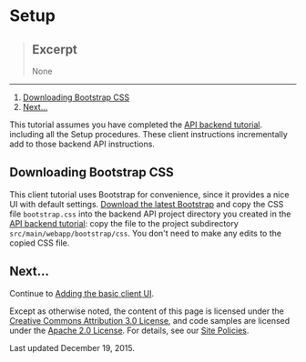 # Setup

> ## Excerpt
> None

---
1.  [Downloading Bootstrap CSS](https://web.archive.org/web/20160424231011/https://cloud.google.com/appengine/docs/java/endpoints/getstarted/clients/js/setup#downloading_bootstrap_css)
2.  [Next...](https://web.archive.org/web/20160424231011/https://cloud.google.com/appengine/docs/java/endpoints/getstarted/clients/js/setup#next)

This tutorial assumes you have completed the [API backend tutorial](https://web.archive.org/web/20160424231011/https://cloud.google.com/appengine/docs/java/endpoints/getstarted/backend). including all the Setup procedures. These client instructions incrementally add to those backend API instructions.

## Downloading Bootstrap CSS

This client tutorial uses Bootstrap for convenience, since it provides a nice UI with default settings. [Download the latest Bootstrap](https://web.archive.org/web/20160424231011/http://getbootstrap.com/getting-started/) and copy the CSS file `bootstrap.css` into the backend API project directory you created in the [API backend tutorial](https://web.archive.org/web/20160424231011/https://cloud.google.com/appengine/docs/java/endpoints/getstarted/backend): copy the file to the project subdirectory `src/main/webapp/bootstrap/css`. You don't need to make any edits to the copied CSS file.

## Next...

Continue to [Adding the basic client UI](https://web.archive.org/web/20160424231011/https://cloud.google.com/appengine/docs/java/endpoints/getstarted/clients/js/client_ui).

Except as otherwise noted, the content of this page is licensed under the [Creative Commons Attribution 3.0 License](https://web.archive.org/web/20160424231011/http://creativecommons.org/licenses/by/3.0/), and code samples are licensed under the [Apache 2.0 License](https://web.archive.org/web/20160424231011/http://www.apache.org/licenses/LICENSE-2.0). For details, see our [Site Policies](https://web.archive.org/web/20160424231011/https://cloud.google.com/site-policies).

Last updated December 19, 2015.
